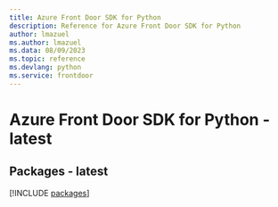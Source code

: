 ```yaml
---
title: Azure Front Door SDK for Python
description: Reference for Azure Front Door SDK for Python
author: lmazuel
ms.author: lmazuel
ms.data: 08/09/2023
ms.topic: reference
ms.devlang: python
ms.service: frontdoor
---
```

# Azure Front Door SDK for Python - latest
## Packages - latest
[!INCLUDE [packages](front-door-index.md)]